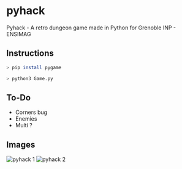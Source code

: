 # pyhack
Pyhack - A retro dungeon game made in Python for Grenoble INP - ENSIMAG

## Instructions
```bash
> pip install pygame
```
```bash
> python3 Game.py
```

## To-Do
- Corners bug
- Enemies
- Multi ?

## Images
![pyhack 1](https://matthieupetit.com/images/pyhack-1.png)
![pyhack 2](https://matthieupetit.com/images/pyhack-2.png)
